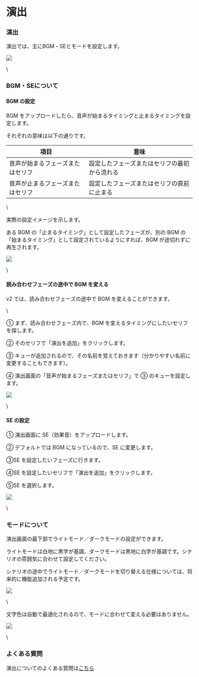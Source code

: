 # 演出

### 演出

演出では、主にBGM・SEとモードを設定します。

![](../images/bgm1.png)

\


### BGM・SEについて

#### BGM の設定

BGM をアップロードしたら、音声が始まるタイミングと止まるタイミングを設定します。

それぞれの意味は以下の通りです。

| 項目               | 意味                     |
| ---------------- | ---------------------- |
| 音声が始まるフェーズまたはセリフ | 設定したフェーズまたはセリフの最初から流れる |
| 音声が止まるフェーズまたはセリフ | 設定したフェーズまたはセリフの直前に止まる  |

\


実際の設定イメージを示します。

ある BGM の「止まるタイミング」として設定したフェーズが、別の BGM の「始まるタイミング」として設定されているようにすれば、BGM が途切れずに再生されます。

![](../images/bgm2.png)

\


#### 読み合わせフェーズの途中で BGM を変える

v2 では、読み合わせフェーズの途中で BGM を変えることができます。

\


① まず、読み合わせフェーズ内で、BGM を変えるタイミングにしたいセリフを探します。

② そのセリフで「演出を追加」をクリックします。

③ キューが追加されるので、その名前を覚えておきます（分かりやすい名前に変更することもできます）。

④ 演出画面の「音声が始まるフェーズまたはセリフ」で ③ のキューを設定します。

![](../images/bgm4.png)

\


#### SE の設定

① 演出画面に SE（効果音）をアップロードします。

② デフォルトでは BGM になっているので、SE に変更します。

③SE を設定したいフェーズに行きます。

④SE を設定したいセリフで「演出を追加」をクリックします。

⑤SE を選択します。

![](../images/bgm3.png)

\


### モードについて

演出画面の最下部でライトモード／ダークモードの設定ができます。

ライトモードは白地に黒字が基調、ダークモードは黒地に白字が基調です。シナリオの雰囲気に合わせて設定してください。

シナリオの途中でライトモード／ダークモードを切り替える仕様については、将来的に機能追加される予定です。

![](../images/mode1.png)

\


文字色は自動で最適化されるので、モードに合わせて変える必要はありません。

![](../images/mode2.png)

\


### よくある質問

演出についてのよくある質問は[こちら](../QandA.md#bgm-se)
